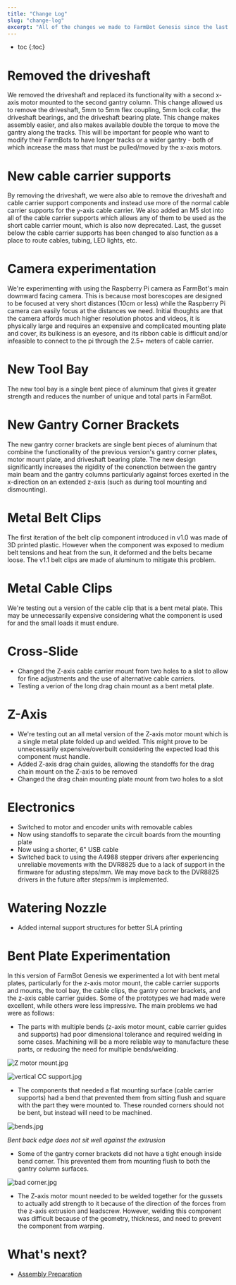 ```yaml
---
title: "Change Log"
slug: "change-log"
excerpt: "All of the changes we made to FarmBot Genesis since the last version"
---
```


* toc
{:toc}

# Removed the driveshaft
We removed the driveshaft and replaced its functionality with a second x-axis motor mounted to the second gantry column. This change allowed us to remove the driveshaft, 5mm to 5mm flex coupling, 5mm lock collar, the driveshaft bearings, and the driveshaft bearing plate. This change makes assembly easier, and also makes available double the torque to move the gantry along the tracks. This will be important for people who want to modify their FarmBots to have longer tracks or a wider gantry - both of which increase the mass that must be pulled/moved by the x-axis motors.

# New cable carrier supports
By removing the driveshaft, we were also able to remove the driveshaft and cable carrier support components and instead use more of the normal cable carrier supports for the y-axis cable carrier. We also added an M5 slot into all of the cable carrier supports which allows any of them to be used as the short cable carrier mount, which is also now deprecated. Last, the gusset below the cable carrier supports has been changed to also function as a place to route cables, tubing, LED lights, etc.

# Camera experimentation
We're experimenting with using the Raspberry Pi camera as FarmBot's main downward facing camera. This is because most borescopes are designed to be focused at very short distances (10cm or less) while the Raspberry Pi camera can easily focus at the distances we need. Initial thoughts are that the camera affords much higher resolution photos and videos, it is physically large and requires an expensive and complicated mounting plate and cover, its bulkiness is an eyesore, and its ribbon cable is difficult and/or infeasible to connect to the pi through the 2.5+ meters of cable carrier.

# New Tool Bay
The new tool bay is a single bent piece of aluminum that gives it greater strength and reduces the number of unique and total parts in FarmBot.

# New Gantry Corner Brackets
The new gantry corner brackets are single bent pieces of aluminum that combine the functionality of the previous version's gantry corner plates, motor mount plate, and driveshaft bearing plate. The new design significantly increases the rigidity of the conenction between the gantry main beam and the gantry columns particularly against forces exerted in the x-direction on an extended z-axis (such as during tool mounting and dismounting).

# Metal Belt Clips
The first iteration of the belt clip component introduced in v1.0 was made of 3D printed plastic. However when the component was exposed to medium belt tensions and heat from the sun, it deformed and the belts became loose. The v1.1 belt clips are made of aluminum to mitigate this problem.

# Metal Cable Clips
We're testing out a version of the cable clip that is a bent metal plate. This may be unnecessarily expensive considering what the component is used for and the small loads it must endure.

# Cross-Slide
 * Changed the Z-axis cable carrier mount from two holes to a slot to allow for fine adjustments and the use of alternative cable carriers.
 * Testing a verion of the long drag chain mount as a bent metal plate.

# Z-Axis
 * We're testing out an all metal version of the Z-axis motor mount which is a single metal plate folded up and welded. This might prove to be unnecessarily expensive/overbuilt considering the expected load this component must handle.
 * Added Z-axis drag chain guides, allowing the standoffs for the drag chain mount on the Z-axis to be removed
 * Changed the drag chain mounting plate mount from two holes to a slot

# Electronics
 * Switched to motor and encoder units with removable cables
 * Now using standoffs to separate the circuit boards from the mounting plate
 * Now using a shorter, 6" USB cable
 * Switched back to using the A4988 stepper drivers after experiencing unreliable movements with the DVR8825 due to a lack of support in the firmware for adusting steps/mm. We may move back to the DVR8825 drivers in the future after steps/mm is implemented.

# Watering Nozzle
 * Added internal support structures for better SLA printing

# Bent Plate Experimentation
In this version of FarmBot Genesis we experimented a lot with bent metal plates, particularly for the z-axis motor mount, the cable carrier supports and mounts, the tool bay, the cable clips, the gantry corner brackets, and the z-axis cable carrier guides. Some of the prototypes we had made were excellent, while others were less impressive. The main problems we had were as follows:
* The parts with multiple bends (z-axis motor mount, cable carrier guides and supports) had poor dimensional tolerance and required welding in some cases. Machining will be a more reliable way to manufacture these parts, or reducing the need for multiple bends/welding.

![Z motor mount.jpg](Z_motor_mount.jpg)



![vertical CC support.jpg](vertical_CC_support.jpg)

* The components that needed a flat mounting surface (cable carrier supports) had a bend that prevented them from sitting flush and square with the part they were mounted to. These rounded corners should not be bent, but instead will need to be machined.

![bends.jpg](bends.jpg)

_Bent back edge does not sit well against the extrusion_

* Some of the gantry corner brackets did not have a tight enough inside bend corner. This prevented them from mounting flush to both the gantry column surfaces.

![bad corner.jpg](bad_corner.jpg)

 * The Z-axis motor mount needed to be welded together for the gussets to actually add strength to it because of the direction of the forces from the z-axis extrusion and leadscrew. However, welding this component was difficult because of the geometry, thickness, and need to prevent the component from warping.

# What's next?

 * [Assembly Preparation](../intro/assembly-preparation.md)

